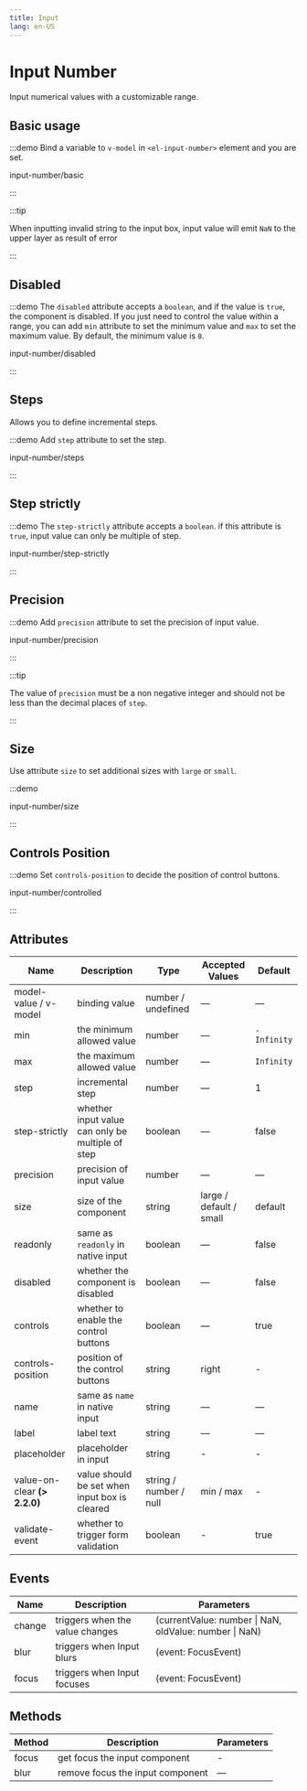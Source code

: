 ```yaml
---
title: Input
lang: en-US
---
```


# Input Number

Input numerical values with a customizable range.

## Basic usage

:::demo Bind a variable to `v-model` in `<el-input-number>` element and you are set.

input-number/basic

:::

:::tip

When inputting invalid string to the input box, input value will emit `NaN` to the upper layer as result of error

:::

## Disabled

:::demo The `disabled` attribute accepts a `boolean`, and if the value is `true`, the component is disabled. If you just need to control the value within a range, you can add `min` attribute to set the minimum value and `max` to set the maximum value. By default, the minimum value is `0`.

input-number/disabled

:::

## Steps

Allows you to define incremental steps.

:::demo Add `step` attribute to set the step.

input-number/steps

:::

## Step strictly

:::demo The `step-strictly` attribute accepts a `boolean`. if this attribute is `true`, input value can only be multiple of step.

input-number/step-strictly

:::

## Precision

:::demo Add `precision` attribute to set the precision of input value.

input-number/precision

:::

:::tip

The value of `precision` must be a non negative integer and should not be less than the decimal places of `step`.

:::

## Size

Use attribute `size` to set additional sizes with `large` or `small`.

:::demo

input-number/size

:::

## Controls Position

:::demo Set `controls-position` to decide the position of control buttons.

input-number/controlled

:::

## Attributes

| Name                          | Description                                      | Type                   | Accepted Values         | Default     |
| ----------------------------- | ------------------------------------------------ | ---------------------- | ----------------------- | ----------- |
| model-value / v-model         | binding value                                    | number / undefined     | —                       | —           |
| min                           | the minimum allowed value                        | number                 | —                       | `-Infinity` |
| max                           | the maximum allowed value                        | number                 | —                       | `Infinity`  |
| step                          | incremental step                                 | number                 | —                       | 1           |
| step-strictly                 | whether input value can only be multiple of step | boolean                | —                       | false       |
| precision                     | precision of input value                         | number                 | —                       | —           |
| size                          | size of the component                            | string                 | large / default / small | default     |
| readonly                      | same as `readonly` in native input               | boolean                | —                       | false       |
| disabled                      | whether the component is disabled                | boolean                | —                       | false       |
| controls                      | whether to enable the control buttons            | boolean                | —                       | true        |
| controls-position             | position of the control buttons                  | string                 | right                   | -           |
| name                          | same as `name` in native input                   | string                 | —                       | —           |
| label                         | label text                                       | string                 | —                       | —           |
| placeholder                   | placeholder in input                             | string                 | -                       | -           |
| value-on-clear **(\> 2.2.0)** | value should be set when input box is cleared    | string / number / null | min / max               | -           |
| validate-event                | whether to trigger form validation               | boolean                | -                       | true        |

## Events

| Name   | Description                     | Parameters                                             |
| ------ | ------------------------------- | ------------------------------------------------------ |
| change | triggers when the value changes | (currentValue: number \| NaN, oldValue: number \| NaN) |
| blur   | triggers when Input blurs       | (event: FocusEvent)                                    |
| focus  | triggers when Input focuses     | (event: FocusEvent)                                    |

## Methods

| Method | Description                      | Parameters |
| ------ | -------------------------------- | ---------- |
| focus  | get focus the input component    | -          |
| blur   | remove focus the input component | —          |
